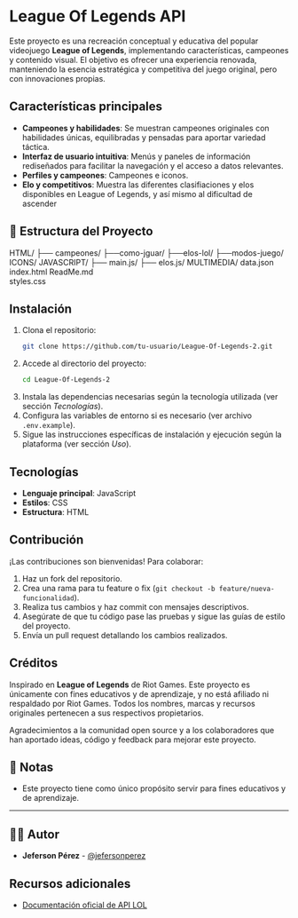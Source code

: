 # League Of Legends API

Este proyecto es una recreación conceptual y educativa del popular videojuego **League of Legends**, implementando características, campeones y contenido visual. El objetivo es ofrecer una experiencia renovada, manteniendo la esencia estratégica y competitiva del juego original, pero con innovaciones propias.

## Características principales

- **Campeones y habilidades**: Se muestran campeones originales con habilidades únicas, equilibradas y pensadas para aportar variedad táctica.
- **Interfaz de usuario intuitiva**: Menús y paneles de información rediseñados para facilitar la navegación y el acceso a datos relevantes.
- **Perfiles y campeones**: Campeones e iconos.
- **Elo y competitivos**: Muestra las diferentes clasifiaciones y elos disponibles en League of Legends, y así mismo al dificultad de ascender

## 📁 Estructura del Proyecto

HTML/
├── campeones/
├──como-jguar/
├──elos-lol/
├──modos-juego/
ICONS/
JAVASCRIPT/
├── main.js/
├── elos.js/
MULTIMEDIA/
data.json
index.html
ReadMe.md  
styles.css   

## Instalación

1. Clona el repositorio:
    ```bash
    git clone https://github.com/tu-usuario/League-Of-Legends-2.git
    ```
2. Accede al directorio del proyecto:
    ```bash
    cd League-Of-Legends-2
    ```
3. Instala las dependencias necesarias según la tecnología utilizada (ver sección _Tecnologías_).
4. Configura las variables de entorno si es necesario (ver archivo `.env.example`).
5. Sigue las instrucciones específicas de instalación y ejecución según la plataforma (ver sección _Uso_).


## Tecnologías
- **Lenguaje principal**: JavaScript
- **Estilos**: CSS
- **Estructura**: HTML


## Contribución

¡Las contribuciones son bienvenidas! Para colaborar:

1. Haz un fork del repositorio.
2. Crea una rama para tu feature o fix (`git checkout -b feature/nueva-funcionalidad`).
3. Realiza tus cambios y haz commit con mensajes descriptivos.
4. Asegúrate de que tu código pase las pruebas y sigue las guías de estilo del proyecto.
5. Envía un pull request detallando los cambios realizados.


## Créditos

Inspirado en **League of Legends** de Riot Games. Este proyecto es únicamente con fines educativos y de aprendizaje, y no está afiliado ni respaldado por Riot Games. Todos los nombres, marcas y recursos originales pertenecen a sus respectivos propietarios.

Agradecimientos a la comunidad open source y a los colaboradores que han aportado ideas, código y feedback para mejorar este proyecto.

## 📝 Notas

- Este proyecto tiene como único propósito servir para fines educativos y de aprendizaje.

---

## 👨‍💻 Autor

- **Jeferson Pérez** - [@jefersonperez](https://github.com/Jefersonlopezr)

## Recursos adicionales

- [Documentación oficial de API LOL](https://developer.riotgames.com/docs/lol)
